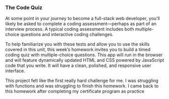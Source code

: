 
### The Code Quiz


At some point in your journey to become a full-stack web developer, you’ll likely be asked to complete a coding assessment—perhaps as part of an interview process. A typical coding assessment includes both multiple-choice questions and interactive coding challenges.

To help familiarize you with these tests and allow you to use the skills covered in this unit, this week’s homework invites you to build a timed coding quiz with multiple-choice questions. This app will run in the browser and will feature dynamically updated HTML and CSS powered by JavaScript code that you write. It will have a clean, polished, and responsive user interface.


This project felt like the first really hard challenge for me. I was struggling with functions and was struggling to finish this homework. I came back to this homework after completing my certificate program as practice

